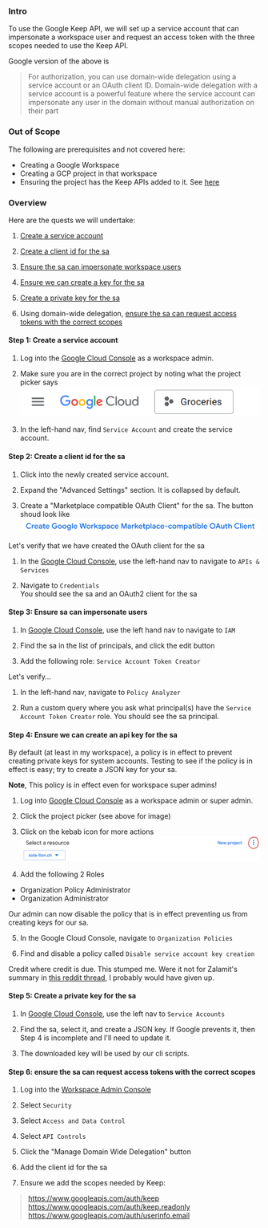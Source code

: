 ### Intro 
To use the Google Keep API, we will set up a service account that can impersonate a workspace user and request an access token with the three scopes needed to use the Keep API.

Google version of the above is
>  
> For authorization, you can use domain-wide delegation using a service account or an OAuth client ID. Domain-wide delegation with a service account is a powerful feature where the service account can impersonate any user in the domain without manual authorization on their part
> 

### Out of Scope

The following are pre​req​ui​sites and not covered here:  
* Creating a Google Workspace
* Creating a GCP project in that workspace
* Ensuring the project has the Keep APIs added to it. See [here](https://console.cloud.google.com/apis)


### Overview

Here are the quests we will undertake:  

1) [Create a service account](#step-1-create-a-service-account)

2) [Create a client id for the sa](#step-2-create-a-client-id-for-the-sa)

3) [Ensure the sa can impersonate workspace users](#step-3-ensure-sa-can-impersonate-users)

4) [Ensure we can create a key for the sa](#step-4-ensure-we-can-create-an-api-key-for-the-sa)

5) [Create a private key for the sa](#step-5-create-a-private-key-for-the-sa)

6) Using domain-wide delegation, [ensure the sa can request access tokens with the correct scopes](#step-6-ensure-the-sa-can-request-access-tokens-with-the-correct-scopes)


#### Step 1: Create a service account  
1. Log into the [Google Cloud Console](https://console.cloud.google.com/) as a workspace admin.  

2. Make sure you are in the correct project by noting what the project picker says  
![project picker](./assets/project-picker.png)

3. In the left-hand nav, find `Service Account` and create the service account.

#### Step 2: Create a client id for the sa  
1. Click into the newly created service account.

2. Expand the "Advanced Settings" section. It is collapsed by default.

3. Create a "Marketplace compatible OAuth Client" for the sa. The button shoud look like  
![create button](./assets/create-client-id-button.png)

Let's verify that we have created the OAuth client for the sa

1. In the [Google Cloud Console](https://console.cloud.com), use the left-hand nav to navigate to `APIs & Services`

2. Navigate to `Credentials`  
You should see the sa and an OAuth2 client for the sa

#### Step 3: Ensure sa can impersonate users  
1. In [Google Cloud Console](https://console.cloud.com), use the left hand nav to navigate to `IAM`

2. Find the sa in the list of principals, and click the edit button

3. Add the following role: `Service Account Token Creator` 

Let's verify...

1. In the left-hand nav, navigate to `Policy Analyzer`

2. Run a custom query where you ask what principal(s) have the `Service Account Token Creator` role. You should see the sa principal.

#### Step 4: Ensure we can create an api key for the sa  
By default (at least in my workspace), a policy is in effect to prevent creating private keys for system accounts. Testing to see if the policy is in effect is easy; try to create a JSON key for your sa. 

**Note**, This policy is in effect even for workspace super admins! 

1. Log into [Google Cloud Console](https://console.cloud.com) as a workspace admin or super admin.

2. Click the project picker (see above for image)

3. Click on the kebab icon for more actions
![kebab](./assets/kebab-menu.png)

4. Add the following 2 Roles
* Organization Policy Administrator
* Organization Administrator

Our admin can now disable the policy that is in effect preventing us from creating keys for our sa.

5. In the Google Cloud Console, navigate to `Organization Policies`

6. Find and disable a policy called `Disable service account key creation`

Credit where credit is due. This stumped me. Were it not for Zalamit's summary in [this reddit thread](https://www.reddit.com/r/googleworkspace/comments/1biw03d/service_account_key_creation_is_disabled/), I probably would have given up.

#### Step 5: Create a private key for the sa  
1. In [Google Cloud Console](https://console.cloud.com), use the left nav to `Service Accounts`

2. Find the sa, select it, and create a JSON key. If Google prevents it, then Step 4 is incomplete and I'll need to update it.

3. The downloaded key will be used by our cli scripts.

#### Step 6: ensure the sa can request access tokens with the correct scopes  
1. Log into the [Workspace Admin Console](https://admin.google.com/)

2. Select `Security`

3. Select `Access and Data Control`

4. Select `API Controls`

5. Click the "Manage Domain Wide Delegation" button

6. Add the client id for the sa

7. Ensure we add the scopes needed by Keep:
> https://www.googleapis.com/auth/keep
> https://www.googleapis.com/auth/keep.readonly
> https://www.googleapis.com/auth/userinfo.email


